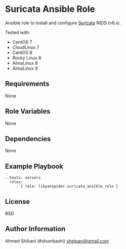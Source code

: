 Suricata Ansible Role
=========

Ansible role to install and configure [Suricata](https://suricata.readthedocs.io/en/suricata-6.0.2/what-is-suricata.html) NIDS (v6.x).

Tested with: 
- CentOS 7
- CloudLinux 7
- CentOS 8
- Rocky Linux 8
- AlmaLinux 8
- AlmaLinux 9

Requirements
------------

None

Role Variables
--------------

None

Dependencies
------------

None

Example Playbook
----------------

    - hosts: servers
      roles:
         - { role: libyanspider.suricata_ansible_role }

License
-------

BSD

Author Information
------------------

Ahmed Shibani (#shumbashi)
sheipani@gmail.com
